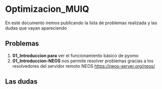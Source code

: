 # Optimizacion_MUIQ
En este documento iremos publicando la lista de problemas realizada y las dudas que vayan apareciendo
## Problemas
1. **01_Introduccion para** ver el funcionamiento básico de pyomo
2. **01_Introduccion-NEOS** nos permite resolver problemas gracias a los resolvedores del servidor remoto NEOS https://neos-server.org/neos/
## Las dudas
